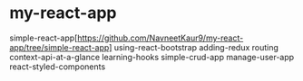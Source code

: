 # my-react-app

simple-react-app[https://github.com/NavneetKaur9/my-react-app/tree/simple-react-app]
using-react-bootstrap
adding-redux
routing
context-api-at-a-glance
learning-hooks
simple-crud-app
manage-user-app
react-styled-components
